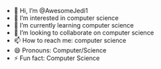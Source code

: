 - 👋 Hi, I’m @AwesomeJedi1
- 👀 I’m interested in computer science
- 🌱 I’m currently learning computer science
- 💞️ I’m looking to collaborate on computer science
- 📫 How to reach me: computer science
- 😄 Pronouns: Computer/Science
- ⚡ Fun fact: Computer Science

<!---
AwesomeJedi1/AwesomeJedi1 is a ✨ special ✨ repository because its `README.md` (this file) appears on your GitHub profile.
You can click the Preview link to take a look at your changes.
--->
